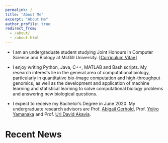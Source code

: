 ```yaml
---
permalink: /
title: "About Me"
excerpt: "About Me"
author_profile: true
redirect_from:
  - /about/
  - /about.html
---
```


* I am an undergraduate student studying Joint Honours in Computer Science and Biology at McGill University. [[Curriculum Vitae](http://yifnzhao.github.io./files/yifanzhao_cv.pdf)]

* I enjoy writing Python, Java, C++, MATLAB and Bash scripts. My research interests lie in the general area of computational biology, particularly in quantitative bio-image computation and high-throughput genomics, as well as the development and application of machine learning and statistical learning to solve computational biology problems and answering new biological questions.

* I expect to receive my Bachelor’s Degree in June 2020. My undergraduate research advisors are Prof. [Abigail Gerhold](https://www.gerholdlab.net/people), Prof. [Yojiro Yamanaka](https://mcgillgcrc.com/research/members/yamanaka) and Prof. [Uri David Akavia](https://www.mcgill.ca/biochemistry/about-us/department/faculty-members/uri-david-akavia).



# Recent News
